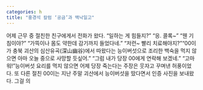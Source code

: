 ```yaml
---
categories: h
title: "홍경석 칼럼 ‘공금’과 백낙일고"
---
```

어제 근무 중 절친한 친구에게서 전화가 왔다. “일하는 게 힘들지?” “응. 콜록~” “웬 기침이야?” “가뜩이나 몸도 약한데 감기까지 들었다네.” “저런~ 빨리 치료해야지?”“00이가 충북 괴산의 심산유곡(深山幽谷)에서 따왔다는 능이버섯으로 조리한 백숙을 먹지 않으면 아마 오늘 중으로 사망할 듯싶어.” “그럼 내가 당장 00에게 연락해 보겠네.” “고마워!”능이버섯 요리를 먹지 않으면 어제 당장 죽는다는 주장은 웃자고 꾸며낸 허풍이었다. 또 다른 절친 00이는 지난 주말 괴산에서 능이버섯을 땄다면서 인증 사진을 보내왔다. 그걸 의
